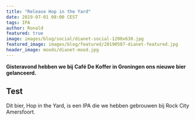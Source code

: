 ```yaml
---
title: "Release Hop in the Yard"
date: 2019-07-01 08:00 CEST
tags: IPA
author: Ronald
featured: true
image: images/blog/social/dianet-social-1200x630.jpg
featured_image: images/blog/featured/20190507-dianet-featured.jpg
header_image: moods/dianet-mood.jpg
---
```


__Gisteravond hebben we bij Café De Koffer in Groningen ons nieuwe bier gelanceerd.__

## Test

Dit bier, Hop in the Yard, is een IPA die we hebben gebrouwen bij Rock City Amersfoort.
